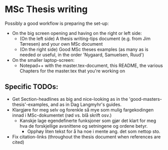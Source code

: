 # MSc Thesis writing

Possibly a good workflow is preparing the set-up:
* On the big screen opening and having on the right or left side:
	+ (On the left side) A thesis writing-tips document (e.g. from Jim Tørresen) and your own MSc document
	+ (On the right side) Good MSc theses examples (as many as is needed or useful, in the order 'Nygaard, Samuelsen, Ruud')
* On the smaller laptop-screen:
	+ Notepad++ with the master.tex-document, this README, the various Chapters for the master.tex that you're working on

## Specific TODOs:
* Get Section-headlines as big and nice-looking as in the 'good-masters-thesis'-examples, and as in Dag Langmyhr's guides.
* Klargjøre for meg selv og forenkle så mye som mulig fargekodingen innad i MSc-dokumentet (rød vs. blå skrift osv.)
	+ Kanskje lage egendefinerte funksjoner som gjør det klart for meg hva de forskjellige avsnittene og setningene og ordene betyr.
		- Opphøy liten tekst for å ha noe i mente ang. det som nettop sto.
* Fix citation-links (throughout the thesis document when references are cited)